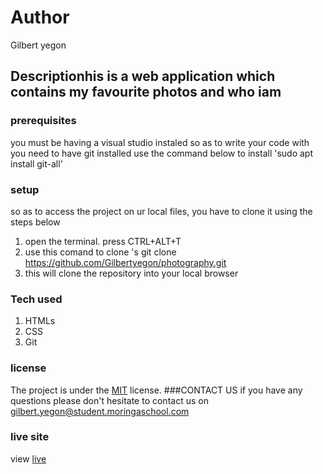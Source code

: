 
# Author
Gilbert yegon
## Descriptionhis is a web application which contains my favourite photos and who iam
### prerequisites
you must be having a visual studio instaled so as to write your code with
you need to have git installed
use the command below to install
'sudo apt install git-all'
### setup
so as to access the project on ur local files, you have to clone it using the steps below
1. open the terminal. press CTRL+ALT+T
2. use this comand to clone 's git clone https://github.com/Gilbertyegon/photography.git
3. this will clone the repository  into your local browser
### Tech used
1. HTMLs
1. CSS
1. Git

### license
The project is under the  [MIT](license) license.
###CONTACT US
if you have any questions please don't hesitate to contact us on gilbert.yegon@student.moringaschool.com
### live site 
view [live]( https://lanarokip.github.io/Anitas_kitchen/)
